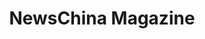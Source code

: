 ---
description: 供公务员同学参考，有中国特色词语的官方翻译。
layout: post
results:
- artistId: 1092453006
  version: '1.1'
  primaryGenreName: News
  formattedPrice: 免费
  artworkUrl60: http://is4.mzstatic.com/image/thumb/Purple60/v4/5f/3f/3b/5f3f3b58-9514-f8f9-4b2e-b0012f8a0cbc/source/60x60bb.jpg
  minimumOsVersion: '8.0'
  appletvScreenshotUrls: &a []
  sellerName: China Newsweek Corporation
  supportedDevices:
  - iPad2Wifi
  - iPad23G
  - iPhone4S
  - iPadThirdGen
  - iPadThirdGen4G
  - iPhone5
  - iPodTouchFifthGen
  - iPadFourthGen
  - iPadFourthGen4G
  - iPadMini
  - iPadMini4G
  - iPhone5c
  - iPhone5s
  - iPhone6
  - iPhone6Plus
  - iPodTouchSixthGen
  genres:
  - 新闻
  currentVersionReleaseDate: '2016-04-29T20:54:38Z'
  trackName: NewsChina Magazine
  isVppDeviceBasedLicensingEnabled: true
  description: "What is China thinking?\n\nNewsChina brings you inside the
    conversation. \nChina’s actions have global impact.  NewsChina’s app will
    give you the inside story.  \nWhether you want economics, politics, or
    culture, you can access expert viewpoints from the best placed people.
    \n\nWe break down the controversial topics heating up your newsfeed, telling
    you not only the what,  but the why."
  price: 0
  trackId: 1092453007
  releaseDate: '2016-04-22T10:51:01Z'
  advisories:
  - 偶尔/轻微的现实暴力
  - 偶尔/轻微的烟酒或毒品使用或相关内容
  - 偶尔/轻微的卡通或幻想暴力
  screenshotUrls:
  - http://a4.mzstatic.com/us/r30/Purple1/v4/88/76/88/88768809-55f1-3609-4693-ed7a379fb056/screen1136x1136.jpeg
  - http://a3.mzstatic.com/us/r30/Purple4/v4/29/e7/9a/29e79ac3-a2ea-064d-01a6-6df0de94771a/screen1136x1136.jpeg
  - http://a5.mzstatic.com/us/r30/Purple1/v4/11/bc/fc/11bcfcff-d293-88ed-7df1-383b3ce951ab/screen1136x1136.jpeg
  - http://a4.mzstatic.com/us/r30/Purple49/v4/8b/d0/69/8bd06959-93a7-2673-20cd-08fc87ccf82f/screen1136x1136.jpeg
  - http://a4.mzstatic.com/us/r30/Purple1/v4/c7/05/97/c7059730-3f11-e36f-0122-8cdee9547687/screen1136x1136.jpeg
  artistViewUrl: https://itunes.apple.com/cn/developer/panyatech/id1092453006?uo=4
  primaryGenreId: 6009
  kind: software
  fileSizeBytes: '26086686'
  bundleId: com.newschina.virgo
  trackContentRating: 12+
  releaseNotes: A few updates to make NewsChina even better.
  contentAdvisoryRating: 12+
  trackCensoredName: NewsChina Magazine
  isGameCenterEnabled: false
  artistName: PanYaTech
  languageCodesISO2A:
  - EN
  - ZH
  features: *a
  wrapperType: software
  artworkUrl512: http://is4.mzstatic.com/image/thumb/Purple60/v4/5f/3f/3b/5f3f3b58-9514-f8f9-4b2e-b0012f8a0cbc/source/512x512bb.jpg
  artworkUrl100: http://is4.mzstatic.com/image/thumb/Purple60/v4/5f/3f/3b/5f3f3b58-9514-f8f9-4b2e-b0012f8a0cbc/source/100x100bb.jpg
  trackViewUrl: https://geo.itunes.apple.com/cn/app/newschina-magazine/id1092453007?mt=8&uo=4
  genreIds:
  - '6009'
  currency: CNY
  ipadScreenshotUrls: *a
category: 新闻
tags: tag1
resultCount: 1
title: NewsChina Magazine

---